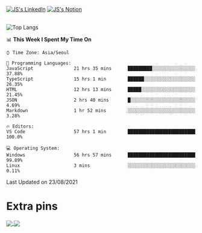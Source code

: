 
[![JS's LinkedIn](https://img.shields.io/badge/LinkedIn-blue?style=for-the-badge&logo=linkedin)](https://www.linkedin.com/in/jaeseung-lee-5a2a32139/) 
[![JS's Notion](https://img.shields.io/badge/Notion-black?style=for-the-badge&logo=notion)](https://bit.ly/ljswiki1) <br><br>
<!-- ![JS's GitHub stats](https://github-readme-stats-lemon-five.vercel.app/api?username=tkxkd0159&hide=contribs,prs,stars,issues&show_icons=true&theme=react&include_all_commits=true)   -->
![Top Langs](https://github-readme-stats-lemon-five.vercel.app/api/top-langs/?username=tkxkd0159&layout=compact&hide=jupyter%20notebook,scss,html,css&langs_count=10)  


<!--START_SECTION:waka-->
📊 **This Week I Spent My Time On** 

```text
⌚︎ Time Zone: Asia/Seoul

💬 Programming Languages: 
JavaScript               21 hrs 35 mins      █████████░░░░░░░░░░░░░░░░   37.88% 
TypeScript               15 hrs 1 min        ██████░░░░░░░░░░░░░░░░░░░   26.35% 
HTML                     12 hrs 13 mins      █████░░░░░░░░░░░░░░░░░░░░   21.45% 
JSON                     2 hrs 40 mins       █░░░░░░░░░░░░░░░░░░░░░░░░   4.69% 
Markdown                 1 hr 52 mins        ░░░░░░░░░░░░░░░░░░░░░░░░░   3.28%

🔥 Editors: 
VS Code                  57 hrs 1 min        █████████████████████████   100.0%

💻 Operating System: 
Windows                  56 hrs 57 mins      █████████████████████████   99.89% 
Linux                    3 mins              ░░░░░░░░░░░░░░░░░░░░░░░░░   0.11%

```


 Last Updated on 23/08/2021
<!--END_SECTION:waka-->

# Extra pins
<a href="https://github.com/tkxkd0159/go-chain">
  <img align="center" src="https://github-readme-stats-lemon-five.vercel.app/api/pin/?username=tkxkd0159&repo=go-chain&theme=react" />
</a>
<a href="https://github.com/tkxkd0159/dsalgo">
  <img align="center" src="https://github-readme-stats-lemon-five.vercel.app/api/pin/?username=tkxkd0159&repo=dsalgo&theme=react" />
</a>

<!---
- 🔭 I’m currently working on ...
- 🌱 I’m currently learning blockchain and distributed network
- 👯 I’m looking to collaborate on ...
- 🤔 I’m looking for help with ...
- 💬 Ask me about ...
- 📫 How to reach me: ...
- 😄 Pronouns: ...
- ⚡ Fun fact: ...
-->
